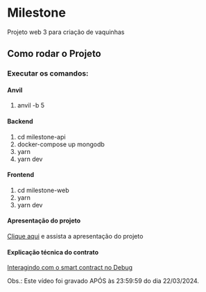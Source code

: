 # Milestone

Projeto web 3 para criação de vaquinhas

## Como rodar o Projeto

### Executar os comandos:

#### Anvil
1. anvil -b 5

#### Backend
1. cd milestone-api
2. docker-compose up mongodb
3. yarn
4. yarn dev

#### Frontend
1. cd milestone-web
2. yarn
3. yarn dev

#### Apresentação do projeto
[Clique aqui](https://www.loom.com/share/ef7ea8bc11ab42d5960b19107aced12c?sid=49863a35-73a7-497e-90ee-13e4c0a307fe) e assista a apresentação do projeto

#### Explicação técnica do contrato
[Interagindo com o smart contract no Debug](https://www.loom.com/share/f685761ba46c45c091b610441bb32845?sid=2ba0b1f2-b157-4316-8b89-80551f646bbf)

Obs.: Este vídeo foi gravado APÓS às 23:59:59 do dia 22/03/2024. 
